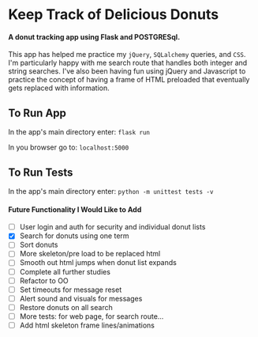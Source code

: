 # Keep Track of Delicious Donuts
#### A donut tracking app using Flask and POSTGRESql.

This app has helped me practice my `jQuery`, `SQLalchemy` queries, and `CSS`.
I'm particularly happy with me search route that handles both integer and string searches.
I've also been having fun using jQuery and Javascript to practice the concept of having
a frame of HTML preloaded that eventually gets replaced with information.

## To Run App
In the app's main directory enter:
`flask run`

In you browser go to:
`localhost:5000`

## To Run Tests
In the app's main directory enter:
`python -m unittest tests -v`

#### Future Functionality I Would Like to Add
- [ ] User login and auth for security and individual donut lists
- [X] Search for donuts using one term
- [ ] Sort donuts
- [ ] More skeleton/pre load to be replaced html
- [ ] Smooth out html jumps when donut list expands
- [ ] Complete all further studies
- [ ] Refactor to OO
- [ ] Set timeouts for message reset
- [ ] Alert sound and visuals for messages
- [ ] Restore donuts on all search
- [ ] More tests: for web page, for search route...
- [ ] Add html skeleton frame lines/animations